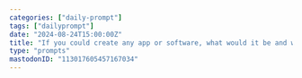 ```yaml
---
categories: ["daily-prompt"]
tags: ["dailyprompt"]
date: "2024-08-24T15:00:00Z"
title: "If you could create any app or software, what would it be and what problem would it solve?"
type: "prompts"
mastodonID: "113017605457167034"
---
```


